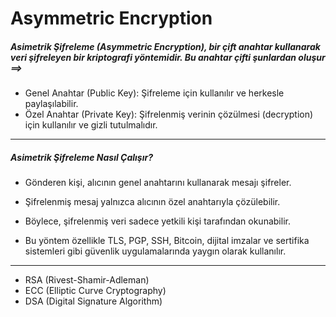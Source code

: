 # Asymmetric Encryption

##### Asimetrik Şifreleme (Asymmetric Encryption), bir çift anahtar kullanarak veri şifreleyen bir kriptografi yöntemidir. Bu anahtar çifti şunlardan oluşur ==> 
- Genel Anahtar (Public Key): Şifreleme için kullanılır ve herkesle paylaşılabilir.
- Özel Anahtar (Private Key): Şifrelenmiş verinin çözülmesi (decryption) için kullanılır ve gizli tutulmalıdır.

-------------------------------------

##### Asimetrik Şifreleme Nasıl Çalışır?
- Gönderen kişi, alıcının genel anahtarını kullanarak mesajı şifreler.
- Şifrelenmiş mesaj yalnızca alıcının özel anahtarıyla çözülebilir.
- Böylece, şifrelenmiş veri sadece yetkili kişi tarafından okunabilir.

- Bu yöntem özellikle TLS, PGP, SSH, Bitcoin, dijital imzalar ve sertifika sistemleri gibi güvenlik uygulamalarında yaygın olarak kullanılır.

-------------------------------------

- RSA (Rivest-Shamir-Adleman)
- ECC (Elliptic Curve Cryptography)
- DSA (Digital Signature Algorithm)
